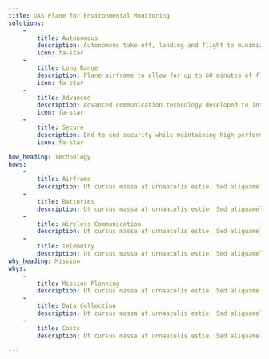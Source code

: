 ```yaml
---
title: UAS Plane for Environmental Monitoring
solutions:
    -
        title: Autonomous
        description: Autonomous take-off, landing and flight to minimize minimize time-spent, dangerous trekking and delays caused by weather.
        icon: fa-star
    -
        title: Long Range
        description: Plane airframe to allow for up to 60 minutes of flying time.
        icon: fa-star
    -
        title: Advanced
        description: Advanced communication technology developed to interface with the Data Mule.
        icon: fa-star
    -
        title: Secure
        description: End to end security while maintaining high performance and speed data transfer.
        icon: fa-star

how_heading: Technology
hows:
    -
        title: Airframe
        description: Ut cursus massa at urnaaculis estie. Sed aliquamellus vitae ultrs cond mentum leo massa mollis estiegittis miristum nulla.
    -
        title: Batteries
        description: Ut cursus massa at urnaaculis estie. Sed aliquamellus vitae ultrs cond mentum leo massa mollis estiegittis miristum nulla.
    -
        title: Wireless Communication
        description: Ut cursus massa at urnaaculis estie. Sed aliquamellus vitae ultrs cond mentum leo massa mollis estiegittis miristum nulla.
    -
        title: Telemetry
        description: Ut cursus massa at urnaaculis estie. Sed aliquamellus vitae ultrs cond mentum leo massa mollis estiegittis miristum nulla.
why_heading: Mission
whys:
    -
        title: Mission Planning
        description: Ut cursus massa at urnaaculis estie. Sed aliquamellus vitae ultrs condmentum leo massa mollis estiegittis miristum nulla sed fringilla Donec vitae orci dignissim, faucibus tellus volutpat, rhoncus leo.<br>Mauris in quam tristique, dignissim urna in, molestie felis. Fusce tristique, elit nec vehicula imperdiet, eros est egestas odio, at aliquet elit nulla sed massa. Ut cursus massa at urnaaculis estie.
    -
        title: Data Collection
        description: Ut cursus massa at urnaaculis estie. Sed aliquamellus vitae ultrs condmentum leo massa mollis estiegittis miristum nulla sed fringilla Donec vitae orci dignissim, faucibus tellus volutpat, rhoncus leo.<br>Mauris in quam tristique, dignissim urna in, molestie felis. Fusce tristique, elit nec vehicula imperdiet, eros est egestas odio, at aliquet elit nulla sed massa. Ut cursus massa at urnaaculis estie.
    -
        title: Costs
        description: Ut cursus massa at urnaaculis estie. Sed aliquamellus vitae ultrs condmentum leo massa mollis estiegittis miristum nulla sed fringilla Donec vitae orci dignissim, faucibus tellus volutpat, rhoncus leo.<br>Mauris in quam tristique, dignissim urna in, molestie felis. Fusce tristique, elit nec vehicula imperdiet, eros est egestas odio, at aliquet elit nulla sed massa. Ut cursus massa at urnaaculis estie.

---
```

